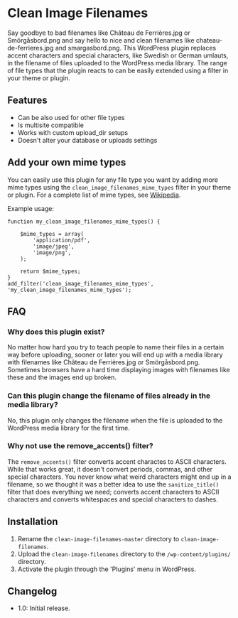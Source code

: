 # Clean Image Filenames

Say goodbye to bad filenames like Château de Ferrières.jpg or Smörgåsbord.png and say hello to nice and clean filenames like chateau-de-ferrieres.jpg and smargasbord.png. This WordPress plugin replaces accent characters and special characters, like Swedish or German umlauts, in the filename of files uploaded to the WordPress media library. The range of file types that the plugin reacts to can be easily extended using a filter in your theme or plugin.

## Features

* Can be also used for other file types
* Is multisite compatible
* Works with custom upload_dir setups
* Doesn't alter your database or uploads settings

## Add your own mime types

You can easily use this plugin for any file type you want by adding more mime types using the `clean_image_filenames_mime_types` filter in your theme or plugin. For a complete list of mime types, see [Wikipedia](http://en.wikipedia.org/wiki/Internet_media_type).

Example usage: 

<pre><code>function my_clean_image_filenames_mime_types() {

	$mime_types = array(
		'application/pdf', 
		'image/jpeg', 
		'image/png', 
	);

	return $mime_types;
}
add_filter('clean_image_filenames_mime_types', 'my_clean_image_filenames_mime_types');</code></pre>

## FAQ

### Why does this plugin exist?

No matter how hard you try to teach people to name their files in a certain way before uploading, sooner or later you will end up with a media library with filenames like Château de Ferrières.jpg or Smörgåsbord.png. Sometimes browsers have a hard time displaying images with filenames like these and the images end up broken. 

### Can this plugin change the filename of files already in the media library?

No, this plugin only changes the filename when the file is uploaded to the WordPress media library for the first time.

### Why not use the remove_accents() filter?

The `remove_accents()` filter converts accent charactes to ASCII characters. While that works great, it doesn't convert periods, commas, and other special characters. You never know what weird characters might end up in a filename, so we thought it was a better idea to use the `sanitize_title()` filter that does everything we need; converts accent characters to ASCII characters and converts whitespaces and special characters to dashes. 

## Installation

1. Rename the `clean-image-filenames-master` directory to `clean-image-filenames`.
2. Upload the `clean-image-filenames` directory to the `/wp-content/plugins/` directory.
3. Activate the plugin through the 'Plugins' menu in WordPress.

## Changelog

* 1.0: Initial release.
